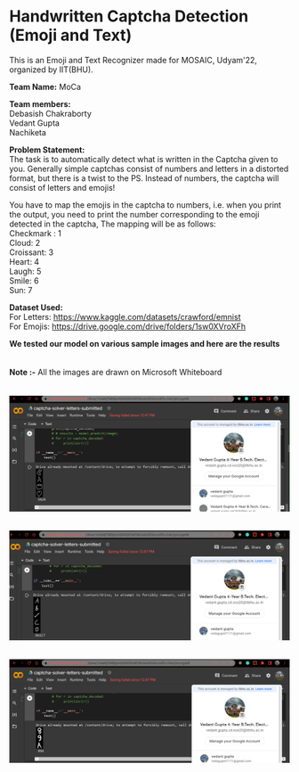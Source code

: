 # Handwritten Captcha Detection (Emoji and Text)
This is an Emoji and Text Recognizer made for MOSAIC, Udyam'22, organized by IIT(BHU).<br/>

**Team Name:** MoCa <br/>

**Team members:**<br/>
Debasish Chakraborty<br/>
Vedant Gupta<br/>
Nachiketa<br/>

**Problem Statement:** <br/>
The task is to automatically detect what is written in the
Captcha given to you. Generally simple captchas
consist of numbers and letters in a distorted format,
but there is a twist to the PS. Instead of numbers, the
captcha will consist of letters and emojis!<br/>

You have to map the emojis in the captcha to numbers,
i.e. when you print the output, you need to print the
number corresponding to the emoji detected in the
captcha,
The mapping will be as follows:<br/>
Checkmark : 1<br/>
Cloud: 2<br/>
Croissant: 3<br/>
Heart: 4<br/>
Laugh: 5<br/>
Smile: 6<br/>
Sun: 7<br/>


**Dataset Used:** <br/>
For Letters: https://www.kaggle.com/datasets/crawford/emnist<br/>
For Emojis: https://drive.google.com/drive/folders/1sw0XVroXFh<br/>


**We tested our model on various sample images and here are the results** <br/>
<br/>
<br/>
**Note :-** All the images are drawn on Microsoft Whiteboard<br/>
<br/>
<br/>
![sample_1](https://github.com/MoCaWinners/Emoji-and-Text-Recognizer/blob/main/images/sample_1.png?raw=true) <br/>
<br/>


![sample_2](https://github.com/MoCaWinners/Emoji-and-Text-Recognizer/blob/main/images/sample_2.png?raw=true)<br/>
<br/>


![sample_3](https://github.com/MoCaWinners/Emoji-and-Text-Recognizer/blob/main/images/sample_3.png?raw=true)

